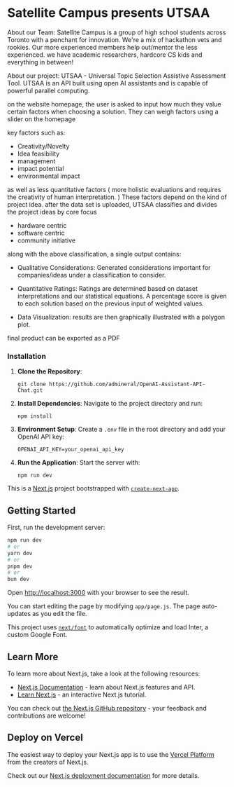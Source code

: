 # Satellite Campus presents UTSAA

About our Team:
Satellite Campus is a group of high school students across Toronto with a penchant for innovation. We're a mix of hackathon vets and rookies. Our more experienced members help out/mentor the less experienced. 
we have academic researchers, hardcore CS kids and everything in between!

About our project:
UTSAA - Universal Topic Selection Assistive Assessment Tool. UTSAA is an API built using open AI assistants and is capable of powerful parallel computing.

on the website homepage, the user is asked to input how much they value certain factors when choosing a solution. They can weigh factors using a slider on the homepage 

key factors such as:
- Creativity/Novelty
- Idea feasibility 
- management
- impact potential 
- environmental impact

as well as less quantitative factors ( more holistic evaluations and requires the creativity of human interpretation. ) These factors depend on the kind of project idea. 
after the data set is uploaded, UTSAA classifies and divides the project ideas by core focus
- hardware centric
- software centric
- community initiative 

along with the above classification, a single output contains:

- Qualitative Considerations: Generated considerations important for companies/ideas under a classification to consider.

- Quantitative Ratings: Ratings are determined based on dataset interpretations and our statistical equations. A percentage score is given to each solution based on the previous input of weighted values. 

- Data Visualization: results are then graphically illustrated with a polygon plot.


final product can be exported as a PDF 


### Installation
1. **Clone the Repository**:
   ```
   git clone https://github.com/admineral/OpenAI-Assistant-API-Chat.git
   ```
2. **Install Dependencies**:
   Navigate to the project directory and run:
   ```
   npm install
   ```
3. **Environment Setup**:
   Create a `.env` file in the root directory and add your OpenAI API key:
   ```
   OPENAI_API_KEY=your_openai_api_key
   ```
4. **Run the Application**:
   Start the server with:
   ```
   npm run dev
   ```
This is a [Next.js](https://nextjs.org/) project bootstrapped with [`create-next-app`](https://github.com/vercel/next.js/tree/canary/packages/create-next-app).

## Getting Started

First, run the development server:

```bash
npm run dev
# or
yarn dev
# or
pnpm dev
# or
bun dev
```

Open [http://localhost:3000](http://localhost:3000) with your browser to see the result.

You can start editing the page by modifying `app/page.js`. The page auto-updates as you edit the file.

This project uses [`next/font`](https://nextjs.org/docs/basic-features/font-optimization) to automatically optimize and load Inter, a custom Google Font.

## Learn More

To learn more about Next.js, take a look at the following resources:

- [Next.js Documentation](https://nextjs.org/docs) - learn about Next.js features and API.
- [Learn Next.js](https://nextjs.org/learn) - an interactive Next.js tutorial.

You can check out [the Next.js GitHub repository](https://github.com/vercel/next.js/) - your feedback and contributions are welcome!

## Deploy on Vercel

The easiest way to deploy your Next.js app is to use the [Vercel Platform](https://vercel.com/new?utm_medium=default-template&filter=next.js&utm_source=create-next-app&utm_campaign=create-next-app-readme) from the creators of Next.js.

Check out our [Next.js deployment documentation](https://nextjs.org/docs/deployment) for more details.
